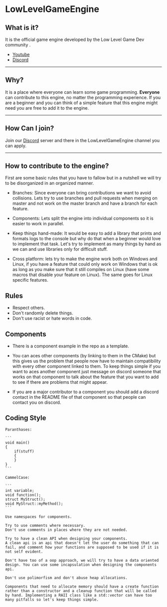 # LowLevelGameEngine



## What is it?
	
It is the official game engine developed by the Low Level Game Dev community .

* [Youtube](https://www.youtube.com/channelUChkC4u4KdnIDFh9hPqExLDg)
* [Discord](https://discord.gg/eehehsPAka)

---

## Why?

It is a place where everyone can learn some game programming. **Everyone** can contribute to this engine, no matter the programming experience. If you are a beginner and you can think of a simple feature that this engine might need you are free to add it to the engine.

---

## How Can I join?

Join our [Discord](https://discord.gg/eehehsPAka) server and there in the LowLevelGameEngine channel you can apply.

---

## How to contribute to the engine?

First are some basic rules that you have to fallow but in a nutshell we will try to be disorganized in an organized manner. 

- Branches: Since everyone can bring contributions we want to avoid collisions. Lets try to use branches and pull requests when merging on master and not work on the master branch and have a branch for each feature. 

- Components:  Lets split the engine into individual components so it is easier to work in parallel.

- Keep things hand-made: It would be easy to add a library that prints and formats logs to the console but why do that when a beginner would love to implement that task. Let's try to implement as many things by hand as we can and use libraries only for difficult stuff.

- Cross platform: lets try to make the engine work both on Windows and Linux, if you have a feature that could only work on Windows that is ok as long as you make sure that it still compiles on Linux (have some macros that disable your feature on Linux). The same goes for Linux specific features.

## Rules

- Respect others.
- Don't randomly delete things.
- Don't use racist or hate words in code.

## Components

- There is a component example in the repo as a template.

- You can aces other components (by linking to them in the CMake) but this gives us the problem that people now have to maintain compatibility with every other component linked to them. To keep things simple if you want to aces another component just message on discord someone that works on that component to talk about the feature that you want to add to see if there are problems that might appear.
 
- If you are a major contributor to a component you should add a discord contact in the README file of that component so that people can contact you on discord.

## Coding Style

	Paranthases:
	
	```
	void main()
	{
		if(stuff)
		{
		}
	}
	```
>	
	CammelCase:
	
	```
	int variable;
	void function();
	struct MyStruct();
	void MyStruct::myMethod();
	```

>
	Use namespaces for components.

>
	Try to use comments where necessary. 
	Don't use comments in places where they are not needed. 
>
	Try to have a clean API when designing your components. 
	A clean api is an api that doesn't let the user do something that can fail, and comment how your functions are supposed to be used if it is not self evident.
>
	Don't have too of a oop approach, we will try to have a data oriented design. You can use some incapsulation when designing the components api.

>
	Don't use polimorfism and don't abuse heap allocations.

>
	Components that need to allocate memory should have a create function rather than a constructor and a cleanup function that will be called by hand. Implementing a RAII class like a std::vector can have too many pitfalls so let's keep things simple.
